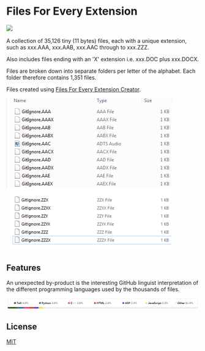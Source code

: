 # Files For Every Extension

[![](https://img.shields.io/github/license/gittools/gitlink.svg)](https://github.com/GregTrevellick/FilesForEveryExtension/blob/master/LICENCE.md)

A collection of 35,126 tiny (11 bytes) files, each with a unique extension, such as xxx.AAA, xxx.AAB, xxx.AAC through to xxx.ZZZ.

Also includes files ending with an 'X' extension i.e. xxx.DOC plus xxx.DOCX.

Files are broken down into separate folders per letter of the alphabet. Each folder therefore contains 1,351 files.

Files created using [Files For Every Extension Creator](https://github.com/GregTrevellick/FilesForEveryExtensionCreator).

![](ReadMeScreenShot_WindowsExplorer.png)

## Features

An unexpected by-product is the interesting GitHub linguist interpretation of the different programming languages used by the thousands of files.

![](ReadMeScreenShot_GitHubLinguist.png)

## License
[MIT](/LICENSE.md)
